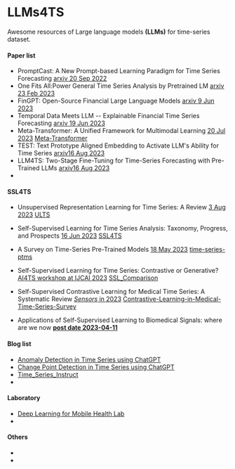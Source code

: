 # LLMs4TS

Awesome resources of Large language models **(LLMs)** for time-series dataset.

#### Paper list

* PromptCast: A New Prompt-based Learning Paradigm for Time Series Forecasting [arxiv 20 Sep 2022](https://arxiv.org/abs/2210.08964)
* One Fits All:Power General Time Series Analysis by Pretrained LM [arxiv 23 Feb 2023](https://arxiv.org/abs/2302.11939)
* FinGPT: Open-Source Financial Large Language Models [arxiv 9 Jun 2023](https://arxiv.org/abs/2306.06031)
* Temporal Data Meets LLM -- Explainable Financial Time Series Forecasting [arxiv 19 Jun 2023](https://arxiv.org/abs/2306.11025)
* Meta-Transformer: A Unified Framework for Multimodal Learning [20 Jul 2023](https://arxiv.org/abs/2307.10802) [Meta-Transformer](https://kxgong.github.io/meta_transformer/)
* TEST: Text Prototype Aligned Embedding to Activate LLM's Ability for Time Series [arxiv16 Aug 2023](https://arxiv.org/abs/2308.08241#:~:text=TEST%3A%20Text%20Prototype%20Aligned%20Embedding%20to%20Activate%20LLM's%20Ability%20for%20Time%20Series,-Chenxi%20Sun%2C%20Yaliang&text=This%20work%20summarizes%20two%20strategies,LLM%20to%20handle%20TS%20data.)
* LLM4TS: Two-Stage Fine-Tuning for Time-Series Forecasting with Pre-Trained LLMs [arxiv16 Aug 2023](https://arxiv.org/abs/2308.08469) 
* 

#### SSL4TS

* Unsupervised Representation Learning for Time Series: A Review [3 Aug 2023](https://arxiv.org/abs/2308.01578) [ULTS](https://github.com/mqwfrog/ULTS)

* Self-Supervised Learning for Time Series Analysis: Taxonomy, Progress, and Prospects [16 Jun 2023](https://arxiv.org/abs/2306.10125) [SSL4TS](https://github.com/qingsongedu/Awesome-SSL4TS)

*  A Survey on Time-Series Pre-Trained Models [18 May 2023](https://arxiv.org/abs/2305.10716)  [time-series-ptms](https://github.com/qianlima-lab/time-series-ptms)

*  Self-Supervised Learning for Time Series: Contrastive or Generative? [AI4TS workshop at IJCAI 2023](https://github.com/AI4TS/AI4TS.github.io/blob/main/CameraReadys%201-22%202/5%5CCameraReady%5CIJCAI23_TSworkshop_Jun29.pdf) [SSL_Comparison](https://github.com/DL4mHealth/SSL_Comparison)

* Self-Supervised Contrastive Learning for Medical Time Series: A Systematic Review [*Sensors* in 2023](https://www.mdpi.com/1424-8220/23/9/4221) [Contrastive-Learning-in-Medical-Time-Series-Survey](https://github.com/DL4mHealth/Contrastive-Learning-in-Medical-Time-Series-Survey)

* Applications of Self-Supervised Learning to Biomedical Signals: where are we now [**post date 2023-04-11**](https://www.techrxiv.org/articles/preprint/Applications_of_Self-Supervised_Learning_to_Biomedical_Signals_where_are_we_now/22567021/2)

  

#### Blog list

* [Anomaly Detection in Time Series using ChatGPT]( https://medium.com/@sztistvan/anomaly-detection-in-time-series-using-chatgpt-3fc48f958c88)
* [Change Point Detection in Time Series using ChatGPT](https://medium.com/@sztistvan/change-point-detection-in-time-series-using-chatgpt-22cc9172a130)
* [Time_Series_Instruct](https://github.com/michael-wzhu/Time_Series_Instruct)
* 

#### Laboratory

* [Deep Learning for Mobile Health Lab](https://github.com/DL4mHealth)
* 

#### Others

* 
* 






